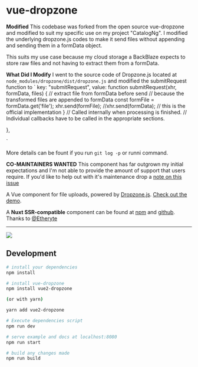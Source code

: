 # vue-dropzone

**Modified**
This codebase was forked from the open source vue-dropzone and modified
to suit my specific use on my project "CatalogNg". I modified the underlying dropzone.js codes to make it send files without appending and sending them in a formData object.

This suits my use case because my cloud storage a BackBlaze expects to store raw files and not having to extract them from a formData.

**What Did I Modify**
I went to the source code of Dropzone.js located at `node_modules/dropzone/dist/dropzone.js` and modified the submitRequest function to
`
key: "submitRequest",
value: function submitRequest(xhr, formData, files) {
// extract file from formData before send
// because the transformed files are appended to formData
const formFile = formData.get('file');
xhr.send(formFile);
//xhr.send(formData); // this is the official implementation
} // Called internally when processing is finished.
// Individual callbacks have to be called in the appropriate sections.

},

`

More details can be fount if you run `git log -p` or runni command.

**CO-MAINTAINERS WANTED**
This component has far outgrown my initial expectations and I'm not able to provide the amount of support that users require. If you'd like to help out with it's maintenance drop a [note on this issue](https://github.com/rowanwins/vue-dropzone/issues/473)

A Vue component for file uploads, powered by [Dropzone.js](http://www.dropzonejs.com/). [Check out the demo](https://rowanwins.github.io/vue-dropzone/docs/dist/index.html).

A **Nuxt SSR-compatible** component can be found at [npm](https://www.npmjs.com/package/nuxt-dropzone) and [github](https://github.com/Etheryte/nuxt-dropzone). Thanks to [@Etheryte](https://github.com/Etheryte)

---

![](https://i.imgur.com/kUbjks1.gif)

## Development

```bash
# install your dependencies
npm install

# install vue-dropzone
npm install vue2-dropzone

(or with yarn)

yarn add vue2-dropzone

# Execute dependencies script
npm run dev

# serve example and docs at localhost:8080
npm run start

# build any changes made
npm run build
```
